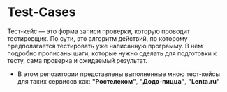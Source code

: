 # Test-Cases
Тест-кейс — это форма записи проверки, которую проводит тестировщик. 
По сути, это алгоритм действий, по которому предполагается тестировать уже написанную программу.
В нём подробно прописаны шаги, которые нужно сделать для подготовки к тесту, сама проверка и ожидаемый результат.

- В этом репозитории представлены выполненные мною тест-кейсы для таких сервисов как: **"Ростелеком"**, **"Додо-пицца"**, **"Lenta.ru"**
